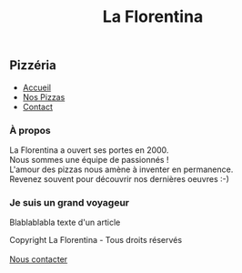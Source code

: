 <!--DOCTYPE html-->
<html>

<head>
    <title>Pizzeria</title>
</head>

<body>
    <header>
        <h1>La Florentina</h1>
    </header>
    <h2>Pizzéria</h2>
    <nav>
        <ul>
            <li><a href="#">Accueil</a></li>
            <li><a href="#">Nos Pizzas</a></li>
            <li><a href="#">Contact</a></li>
        </ul>
    </nav>
    <section>
        <aside>
            <h1>À propos</h1>
            <p>
                La Florentina a ouvert ses portes en 2000.<br />
                Nous sommes une équipe de passionnés !<br />
                L'amour des pizzas nous amène à inventer en permanence.<br />
                Revenez souvent pour découvrir nos dernières oeuvres :-)<br />
            </p>
        </aside>
        <aside>
            <h1>Je suis un grand voyageur</h1>
            <p>
                Blablablabla texte d'un article<br />
            </p>
        </aside>
    </section>
    <footer>
        <p>Copyright La Florentina - Tous droits réservés<br /><br />
            <a href="#">Nous contacter</a>
        </p>
    </footer>
</body>

</html>